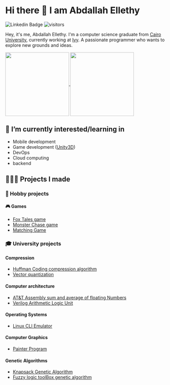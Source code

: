 # Hi there 👋 I am Abdallah Ellethy

![Linkedin Badge](https://img.shields.io/badge/-Abdallah_Ellethy-blue?style=flat-square&logo=Linkedin&logoColor=white&link=https://www.linkedin.com/in/abdallah-ellethy-536a72224/)
![visitors](https://visitor-badge.laobi.icu/badge?page_id=abdallah-ellethy-536a72224.abdallah-ellethy-536a72224)

Hey, it's me, Abdallah Ellethy. I'm a computer science graduate from [Cairo University](https://cu.edu.eg/Home), currently working at [Ivy](https://unify.ai). A passionate programmer who wants to explore new grounds and ideas.

<a href="#">
  <img height=200 align="center" src="https://github-readme-stats.vercel.app/api?username=Abdallah-Mohamedo-Eid-Hassan20190330&count_private=true&show_icons=true&include_all_commits=true&title_color=fff&icon_color=f9f9f9&text_color=9f9f9f&bg_color=151515" />
</a>
<a href="#">
  <img height=200 align="center" src="https://github-readme-stats.vercel.app/api/top-langs?username=Abdallah-Mohamedo-Eid-Hassan20190330&layout=compact&title_color=fff&icon_color=f9f9f9&text_color=9f9f9f&bg_color=151515&size_weight=0.5&count_weight=0.5" />
</a>

## 🌱 I’m currently interested/learning in

- Mobile development
- Game development ([Unity3D](https://unity.com/))
- DevOps
- Cloud computing
- backend

## 👨🏻‍💻 Projects I made

### 🎨 Hobby projects

#### 🎮 Games

- [Fox Tales game](https://github.com/Abdallah-Mohamedo-Eid-Hassan20190330/fox-tales-game)
- [Monster Chase game](https://github.com/Abdallah-Mohamedo-Eid-Hassan20190330/Unity-monsterChase-game)
- [Matching Game](https://github.com/Abdallah-Mohamedo-Eid-Hassan20190330/MatchingGame)

### 🎓 University projects

#### Compression

- [Huffman Coding compression algorithm](https://github.com/Abdallah-Mohamedo-Eid-Hassan20190330/Huffman_coding)
- [Vector quantization](https://github.com/Abdallah-Mohamedo-Eid-Hassan20190330/vector-quantization)

#### Computer architecture

- [AT&T Assembly sum and average of floating Numbers](https://github.com/Abdallah-Mohamedo-Eid-Hassan20190330/AT_T-Assembly-adding-floatNumbers)
- [Verilog Arithmetic Logic Unit](https://github.com/Abdallah-Mohamedo-Eid-Hassan20190330/Arithmetic-logic-unit)

#### Operating Systems

- [Linux CLI Emulator](https://github.com/Abdallah-Mohamedo-Eid-Hassan20190330/Linux-CLI-Emulator)

#### Computer Graphics 

- [Painter Program](https://github.com/Abdallah-Mohamedo-Eid-Hassan20190330/painter-program)

#### Genetic Algorithms

- [Knapsack Genetic Algorithm](https://github.com/Abdallah-Mohamedo-Eid-Hassan20190330/Knapsack_GeneticAlgorithm)
- [Fuzzy logic toolBox genetic algorithm](https://github.com/Abdallah-Mohamedo-Eid-Hassan20190330/Fuzzy_logic_toolBox_genetic_algorithm)

